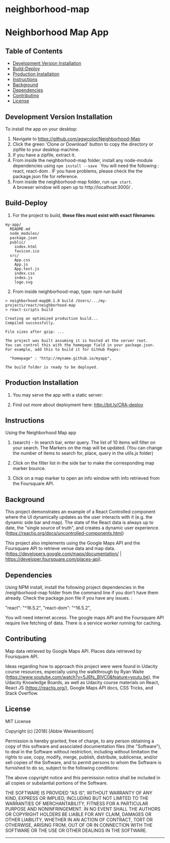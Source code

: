neighborhood-map
=====================

# Neighborhood Map App

## Table of Contents
* [Development Version Installation](#installation)
* [Build-Deploy](#build_deploy)
* [Production Installation](#production_installation)
* [Instructions](#instructions)
* [Background](#background)
* [Dependencies](#dependencies)
* [Contributing](#contributing)
* [License](#license)

## Development Version Installation

To install the app on your desktop:
1. Navigate to https://github.com/agwcolor/Neighborhood-Map 
2. Click the green 'Clone or Download' button to copy the directory or zipfile to your desktop machine.
3. If you have a zipfile, extract it.
4. From inside the neighborhood-map folder, install any node-module dependencies using 
    ````npm install --save ````
    You will need the following : react, react-dom . IF you have problems, please check the the package.json file for reference.  
5. From inside the neighborhood-map folder, run ````npm start````.  
   A browser window will open up to http://localhost:3000/ .  
 
## Build-Deploy
1. For the project to build, **these files must exist with exact filenames**:
```
my-app/
  README.md
  node_modules/
  package.json
  public/
    index.html
    favicon.ico
  src/
    App.css
    App.js
    App.test.js
    index.css
    index.js
    logo.svg
```

2. From inside neighborhood-map, type: npm run build 
```
> neighborhood-map@0.1.0 build /Users/.../my-projects/react/neighborhood-map
> react-scripts build

Creating an optimized production build...
Compiled successfully.

File sizes after gzip: ...

The project was built assuming it is hosted at the server root.
You can control this with the homepage field in your package.json.
For example, add this to build it for GitHub Pages:

  "homepage" : "http://myname.github.io/myapp",

The build folder is ready to be deployed.
```

## Production Installation

1. You may serve the app with a static server:

2. Find out more about deployment here: 
  http://bit.ly/CRA-deploy

## Instructions

Using the Neighborhood Map app

1. (search) - In search bar, enter query. The list of 10 items will filter on your search. The Markers on the map will be updated. (You can change the number of items to search for, place, query in the utils.js folder)

2. Click on the filter list in the side bar to make the corresponding map marker bounce.
3. Click on a map marker to open an info window with info retrieved from the Foursquare API. 

## Background
This project demonstrates an example of a React Controlled component where the UI dynamically updates as the user interacts with it (e.g. the dynamic side bar and map). The state of the React data is always up to date, the "single source of truth", and creates a dynamic user experience. (https://reactjs.org/docs/uncontrolled-components.html)

This project also implements using the Google Maps API and the Foursquare API to retrieve venue data and map data. (https://developers.google.com/maps/documentation/ | https://developer.foursquare.com/places-api). 


## Dependencies
Using NPM install, install the following project dependencies in the /neighborhood-map folder from the command line if you don't have them already.  Check the package.json file if you have any issues. :

"react": "^16.5.2",
"react-dom": "^16.5.2",


You will need internet access. The google maps API and the Foursquare API require live fetching of data.  There is a service worker running for caching.

## Contributing
Map data retrieved by Google Maps API.
Places data retrieved by Foursquare API.

Ideas regarding how to approach this project were were found in Udacity course resources, especially using the walkthrough by Ryan Waite (https://www.youtube.com/watch?v=5J6fs_BlVC0&feature=youtu.be), the Udacity Knowledge Boards, as well as Udacity course materials on React, React JS (https://reactjs.org/), Google Maps API docs, CSS Tricks, and Stack Overflow. 

## License

MIT License

Copyright (c) [2018] [Abbie Weisenbloom]

Permission is hereby granted, free of charge, to any person obtaining a copy
of this software and associated documentation files (the "Software"), to deal
in the Software without restriction, including without limitation the rights
to use, copy, modify, merge, publish, distribute, sublicense, and/or sell
copies of the Software, and to permit persons to whom the Software is
furnished to do so, subject to the following conditions:

The above copyright notice and this permission notice shall be included in all
copies or substantial portions of the Software.

THE SOFTWARE IS PROVIDED "AS IS", WITHOUT WARRANTY OF ANY KIND, EXPRESS OR
IMPLIED, INCLUDING BUT NOT LIMITED TO THE WARRANTIES OF MERCHANTABILITY,
FITNESS FOR A PARTICULAR PURPOSE AND NONINFRINGEMENT. IN NO EVENT SHALL THE
AUTHORS OR COPYRIGHT HOLDERS BE LIABLE FOR ANY CLAIM, DAMAGES OR OTHER
LIABILITY, WHETHER IN AN ACTION OF CONTRACT, TORT OR OTHERWISE, ARISING FROM,
OUT OF OR IN CONNECTION WITH THE SOFTWARE OR THE USE OR OTHER DEALINGS IN THE
SOFTWARE.

---------------------------------------